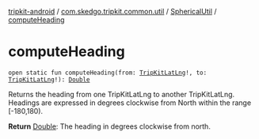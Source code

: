 [tripkit-android](../../index.md) / [com.skedgo.tripkit.common.util](../index.md) / [SphericalUtil](index.md) / [computeHeading](./compute-heading.md)

# computeHeading

`open static fun computeHeading(from: `[`TripKitLatLng`](../-trip-kit-lat-lng/index.md)`!, to: `[`TripKitLatLng`](../-trip-kit-lat-lng/index.md)`!): `[`Double`](https://kotlinlang.org/api/latest/jvm/stdlib/kotlin/-double/index.html)

Returns the heading from one TripKitLatLng to another TripKitLatLng. Headings are expressed in degrees clockwise from North within the range [-180,180).

**Return**
[Double](https://kotlinlang.org/api/latest/jvm/stdlib/kotlin/-double/index.html): The heading in degrees clockwise from north.

